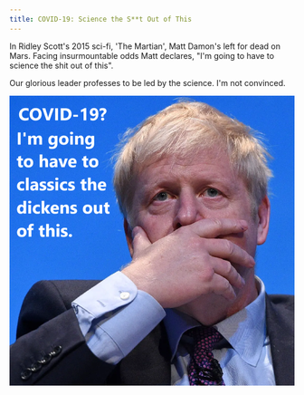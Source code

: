 ```yaml
---
title: COVID-19: Science the S**t Out of This
---
```


In Ridley Scott's 2015 sci-fi, 'The Martian', Matt Damon's left for dead on Mars. Facing insurmountable odds Matt declares, "I'm going to have to science the shit out of this".

Our glorious leader professes to be led by the science. I'm not convinced.

![Boris is going to classics the dickens out of COVID](/images/bojo_classics.png)

